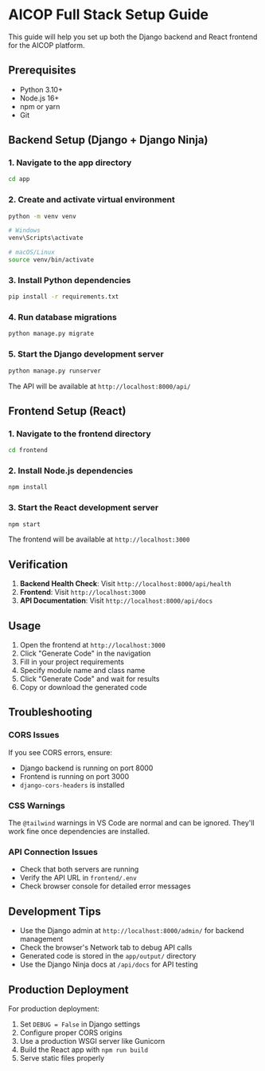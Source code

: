 # AICOP Full Stack Setup Guide

This guide will help you set up both the Django backend and React frontend for the AICOP platform.

## Prerequisites

- Python 3.10+
- Node.js 16+
- npm or yarn
- Git

## Backend Setup (Django + Django Ninja)

### 1. Navigate to the app directory
```bash
cd app
```

### 2. Create and activate virtual environment
```bash
python -m venv venv

# Windows
venv\Scripts\activate

# macOS/Linux
source venv/bin/activate
```

### 3. Install Python dependencies
```bash
pip install -r requirements.txt
```

### 4. Run database migrations
```bash
python manage.py migrate
```

### 5. Start the Django development server
```bash
python manage.py runserver
```

The API will be available at `http://localhost:8000/api/`

## Frontend Setup (React)

### 1. Navigate to the frontend directory
```bash
cd frontend
```

### 2. Install Node.js dependencies
```bash
npm install
```

### 3. Start the React development server
```bash
npm start
```

The frontend will be available at `http://localhost:3000`

## Verification

1. **Backend Health Check**: Visit `http://localhost:8000/api/health`
2. **Frontend**: Visit `http://localhost:3000`
3. **API Documentation**: Visit `http://localhost:8000/api/docs`

## Usage

1. Open the frontend at `http://localhost:3000`
2. Click "Generate Code" in the navigation
3. Fill in your project requirements
4. Specify module name and class name
5. Click "Generate Code" and wait for results
6. Copy or download the generated code

## Troubleshooting

### CORS Issues
If you see CORS errors, ensure:
- Django backend is running on port 8000
- Frontend is running on port 3000
- `django-cors-headers` is installed

### CSS Warnings
The `@tailwind` warnings in VS Code are normal and can be ignored. They'll work fine once dependencies are installed.

### API Connection Issues
- Check that both servers are running
- Verify the API URL in `frontend/.env`
- Check browser console for detailed error messages

## Development Tips

- Use the Django admin at `http://localhost:8000/admin/` for backend management
- Check the browser's Network tab to debug API calls
- Generated code is stored in the `app/output/` directory
- Use the Django Ninja docs at `/api/docs` for API testing

## Production Deployment

For production deployment:
1. Set `DEBUG = False` in Django settings
2. Configure proper CORS origins
3. Use a production WSGI server like Gunicorn
4. Build the React app with `npm run build`
5. Serve static files properly